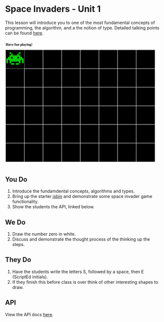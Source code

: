 # Space Invaders - Unit 1

This lesson will introduce you to one of the most fundamental concepts of programming, the algorithm, and a the notion of type.  Detailed talking points can be found [here](DETAILS.md).

![Space Invader Board](space-invader-board.png)

## You Do

1. Introduce the fundamdental concepts, algorithms and types.
2. Bring up the starter [jsbin](http://jsbin.com/rafoka/edit?html,js,output) and demonstrate some space invader game functionality.
3. Show the students the API, linked below.

## We Do

1. Draw the number zero in white.
2. Discuss and demonstrate the thought process of the thinking up the steps.

## They Do

1. Have the students write the letters S, followed by a space, then E (ScriptEd initials).
2. If they finish this before class is over think of other interesting shapes to draw.

## API
View the API docs [here](API.md).
